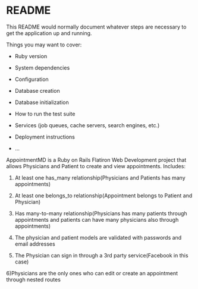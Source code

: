 # README

This README would normally document whatever steps are necessary to get the
application up and running.

Things you may want to cover:

* Ruby version

* System dependencies

* Configuration

* Database creation

* Database initialization

* How to run the test suite

* Services (job queues, cache servers, search engines, etc.)

* Deployment instructions

* ...

AppointmentMD is a Ruby on Rails Flatiron Web Development project that allows Physicians and Patient to create and view appointments.
Includes:
 1) At least one has_many relationship(Physicians and Patients has many  appointments)

 2) At least one belongs_to relationship(Appointment belongs to Patient and Physician)

 3) Has many-to-many relationship(Physicians has many patients through appointments and patients can have many physicians also through appointments)

 4) The physician and patient models are validated with passwords and email addresses

 5) The Physician can sign in through a 3rd party service(Facebook in this case)

 6)Physicians are the only ones who can edit or create an appointment through nested routes
